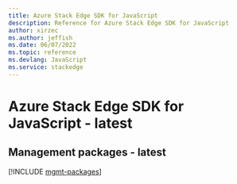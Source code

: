 ```yaml
---
title: Azure Stack Edge SDK for JavaScript
description: Reference for Azure Stack Edge SDK for JavaScript
author: xirzec
ms.author: jeffish
ms.date: 06/07/2022
ms.topic: reference
ms.devlang: JavaScript
ms.service: stackedge
---
```

# Azure Stack Edge SDK for JavaScript - latest
## Management packages - latest
[!INCLUDE [mgmt-packages](stack-edge-mgmt-index.md)]
